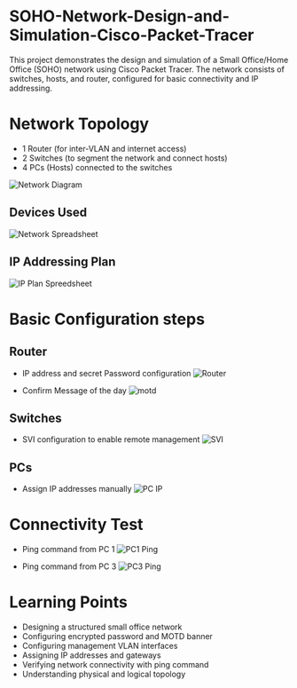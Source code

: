 # SOHO-Network-Design-and-Simulation-Cisco-Packet-Tracer
This project demonstrates the design and simulation of a Small Office/Home Office (SOHO) network using Cisco Packet Tracer. The network consists of switches, hosts, and router, configured for basic connectivity and IP addressing.
# Network Topology
- 1 Router (for inter-VLAN and internet access)
- 2 Switches (to segment the network and connect hosts)
- 4 PCs (Hosts) connected to the switches
  
![Network Diagram](Images/SOHO.png)
## Devices Used

![Network Spreadsheet](Images/Devices.png)

## IP Addressing Plan

![IP Plan Spreedsheet](Images/IP.png)

# Basic Configuration steps
## Router
- IP address and secret Password configuration
![Router](Images/Router.png)

- Confirm Message of the day
![motd](Images/motd.png)

## Switches 
- SVI configuration to enable remote management
![SVI](Images/SVI.png) 

## PCs
- Assign IP addresses manually
![PC IP](Images/PC_IP.png)

# Connectivity Test
- Ping command from PC 1
![PC1 Ping](Images/PC1_Ping.png)

- Ping command from PC 3
![PC3 Ping](Images/PC3_Ping.png)

# Learning Points 
- Designing a structured small office network
- Configuring encrypted password and MOTD banner
- Configuring management VLAN interfaces
- Assigning IP addresses and gateways
- Verifying network connectivity with ping command
- Understanding physical and logical topology
